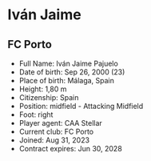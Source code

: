 # Iván Jaime
## FC Porto

- Full Name: Iván Jaime Pajuelo
- Date of birth: Sep 26, 2000 (23)
- Place of birth: Málaga, Spain
- Height: 1,80 m
- Citizenship: Spain
- Position: midfield - Attacking Midfield
- Foot: right
- Player agent: CAA Stellar
- Current club: FC Porto
- Joined: Aug 31, 2023
- Contract expires: Jun 30, 2028